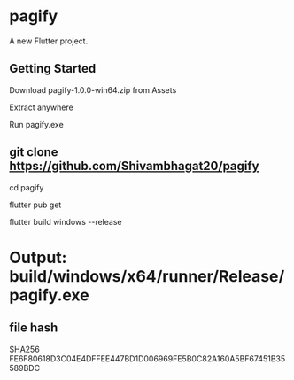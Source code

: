 # pagify

A new Flutter project.

## Getting Started


Download pagify-1.0.0-win64.zip from Assets

Extract anywhere

Run pagify.exe


## git clone https://github.com/Shivambhagat20/pagify

cd pagify

flutter pub get

flutter build windows --release

# Output: build/windows/x64/runner/Release/pagify.exe


## file hash

SHA256          FE6F80618D3C04E4DFFEE447BD1D006969FE5B0C82A160A5BF67451B35589BDC  

